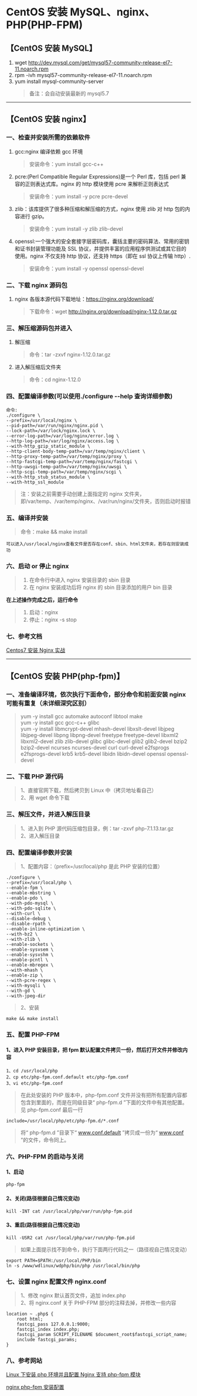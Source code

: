 # CentOS 安装 MySQL、nginx、PHP(PHP-FPM)

## 【CentOS 安装 MySQL】

1. wget http://dev.mysql.com/get/mysql57-community-release-el7-11.noarch.rpm
2. rpm -ivh mysql57-community-release-el7-11.noarch.rpm
3. yum install mysql-community-server
   > 备注：会自动安装最新的 mysql5.7

---

## 【CentOS 安装 nginx】

### 一、检查并安装所需的依赖软件

1. gcc:nginx 编译依赖 gcc 环境

   > 安装命令：yum install gcc-c++

2. pcre:(Perl Compatible Regular Expressions)是一个 Perl 库，包括 perl 兼容的正则表达式库。nginx 的 http 模块使用 pcre 来解析正则表达式

   > 安装命令：yum install -y pcre pcre-devel

3. zlib：该库提供了很多种压缩和解压缩的方式，nginx 使用 zlib 对 http 包的内容进行 gzip。

   > 安装命令：yum install -y zlib zlib-devel

4. openssl:一个强大的安全套接字层密码库，囊括主要的密码算法、常用的密钥和证书封装管理功能及 SSL 协议，并提供丰富的应用程序供测试或其它目的使用。nginx 不仅支持 http 协议，还支持 https（即在 ssl 协议上传输 http）.

   > 安装命令：yum install -y openssl openssl-devel

### 二、下载 nginx 源码包

1. nginx 各版本源代码下载地址：https://nginx.org/download/

   > 下载命令：wget http://nginx.org/download/nginx-1.12.0.tar.gz

### 三、解压缩源码包并进入

1. 解压缩

   > 命令：tar -zxvf nginx-1.12.0.tar.gz

2. 进入解压缩后文件夹

   > 命令：cd nginx-1.12.0

### 四、配置编译参数(可以使用./configure --help 查询详细参数)

```
命令:
./configure \
--prefix=/usr/local/nginx \
--pid-path=/var/run/nginx/nginx.pid \
--lock-path=/var/lock/nginx.lock \
--error-log-path=/var/log/nginx/error.log \
--http-log-path=/var/log/nginx/access.log \
--with-http_gzip_static_module \
--http-client-body-temp-path=/var/temp/nginx/client \
--http-proxy-temp-path=/var/temp/nginx/proxy \
--http-fastcgi-temp-path=/var/temp/nginx/fastcgi \
--http-uwsgi-temp-path=/var/temp/nginx/uwsgi \
--http-scgi-temp-path=/var/temp/nginx/scgi \
--with-http_stub_status_module \
--with-http_ssl_module
```

> 注：安装之前需要手动创建上面指定的 nginx 文件夹，即/var/temp、/var/temp/nginx、/var/run/nginx/文件夹，否则启动时报错

### 五、编译并安装

> 命令：make && make install

    可以进入/usr/local/nginx查看文件是否存在conf、sbin、html文件夹，若存在则安装成功

### 六、启动 or 停止 nginx

> 1.  在命令行中进入 nginx 安装目录的 sbin 目录
> 2.  在 nginx 安装成功后将 nginx 的 sbin 目录添加的用户 bin 目录

**在上述操作完成之后，运行命令**

> 1. 启动：nginx
> 2. 停止：nginx -s stop

### 七、参考文档

[Centos7 安装 Nginx 实战](http://www.cnblogs.com/hafiz/p/6891458.html)

---

## 【CentOS 安装 PHP(php-fpm)】

### 一、准备编译环境，依次执行下面命令，部分命令和前面安装 nginx 可能有重复（未详细深究区别）

> yum -y install gcc automake autoconf libtool make  
> yum -y install gcc gcc-c++ glibc  
> yum -y install libmcrypt-devel mhash-devel libxslt-devel libjpeg libjpeg-devel libpng libpng-devel freetype freetype-devel libxml2 libxml2-devel zlib zlib-devel glibc glibc-devel glib2 glib2-devel bzip2 bzip2-devel ncurses ncurses-devel curl curl-devel e2fsprogs e2fsprogs-devel krb5 krb5-devel libidn libidn-devel openssl openssl-devel

### 二、下载 PHP 源代码

> 1、直接官网下载，然后拷贝到 Linux 中（拷贝地址看自己）  
> 2、用 wget 命令下载

### 三、解压文件，并进入解压目录

> 1、进入到 PHP 源代码压缩包目录，例：tar -zxvf php-7.1.13.tar.gz  
> 2、进入解压目录

### 四、配置编译参数并安装

> 1、配置内容：（prefix=/usr/local/php 是此 PHP 安装的位置）

```
./configure \
--prefix=/usr/local/php \
--enable-fpm \
--enable-mbstring \
--enable-pdo \
--with-pdo-mysql \
--with-pdo-sqlite \
--with-curl \
--disable-debug \
--disable-rpath \
--enable-inline-optimization \
--with-bz2 \
--with-zlib \
--enable-sockets \
--enable-sysvsem \
--enable-sysvshm \
--enable-pcntl \
--enable-mbregex \
--with-mhash \
--enable-zip \
--with-pcre-regex \
--with-mysqli \
--with-gd \
--with-jpeg-dir
```

> 2、安装

```
make && make install
```

### 五、配置 PHP-FPM

#### 1、进入 PHP 安装目录，把 fpm 默认配置文件拷贝一份，然后打开文件并修改内容

```
1、cd /usr/local/php
2、cp etc/php-fpm.conf.default etc/php-fpm.conf
3、vi etc/php-fpm.conf
```

> 在此处安装的 PHP 版本中，php-fpm.conf 文件并没有把所有配置内容都包含到里面的，而是在同级目录“ php-fpm.d ”下面的文件中有其他配置。见 php-fpm.conf 最后一行

```
include=/usr/local/php/etc/php-fpm.d/*.conf
```

> 将“ php-fpm.d ”目录下“ www.conf.default ”拷贝成一份为“ www.conf ”的文件，命令同上。

### 六、PHP-FPM 的启动与关闭

#### 1、启动

```
php-fpm
```

#### 2、关闭(路径根据自己情况变动)

```
kill -INT cat /usr/local/php/var/run/php-fpm.pid
```

#### 3、重启(路径根据自己情况变动)

```
kill -USR2 cat /usr/local/php/var/run/php-fpm.pid
```

> 如果上面提示找不到命令，执行下面两行代码之一（路径视自己情况变动）

```
export PATH=$PATH:/usr/local/PHP/bin
ln -s /www/wdlinux/wdphp/bin/php /usr/local/bin/php
```

### 七、设置 nginx 配置文件 nginx.conf

> 1、修改 nginx 默认首页文件，追加 index.php  
> 2、将 nginx.conf 关于 PHP-FPM 部分的注释去掉，并修改一些内容

```
location ~ .php$ {
    root html;
    fastcgi_pass 127.0.0.1:9000;
    fastcgi_index index.php;
    fastcgi_param SCRIPT_FILENAME $document_root$fastcgi_script_name;
    include fastcgi_params;
}
```

### 八、参考网站

[Linux 下安装 php 环境并且配置 Nginx 支持 php-fpm 模块](https://www.cnblogs.com/freeweb/p/5425554.html)

[nginx php-fpm 安装配置](http://www.nginx.cn/231.html)
